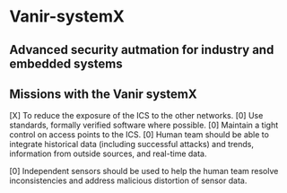 # Vanir-systemX
## Advanced security autmation for industry and embedded systems


## Missions with the Vanir systemX

[X] To reduce the exposure of the ICS to the other networks.
[0] Use standards, formally verified software where possible.
[0] Maintain a tight control on access points to the ICS.
[0] Human team should be able to integrate historical data (including successful attacks)
and trends, information from outside sources, and real-time data. 

[0] Independent sensors should be used to help the human team resolve inconsistencies 
and address malicious distortion of sensor data. 



